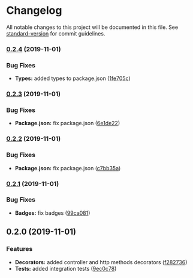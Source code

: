 # Changelog

All notable changes to this project will be documented in this file. See [standard-version](https://github.com/conventional-changelog/standard-version) for commit guidelines.

### [0.2.4](https://github.com/MutterPedro/digjoy/compare/v0.2.3...v0.2.4) (2019-11-01)


### Bug Fixes

* **Types:** added types to package.json ([1fe705c](https://github.com/MutterPedro/digjoy/commit/1fe705c6667dfabc31cfb4114a4c2c87ee8be33b))

### [0.2.3](https://github.com/MutterPedro/digjoy/compare/v0.2.2...v0.2.3) (2019-11-01)


### Bug Fixes

* **Package.json:** fix package.json ([6e1de22](https://github.com/MutterPedro/digjoy/commit/6e1de22c4d3507f27079598ca49b87082603d4c1))

### [0.2.2](https://github.com/MutterPedro/digjoy/compare/v0.2.1...v0.2.2) (2019-11-01)


### Bug Fixes

* **Package.json:** fix package.json ([c7bb35a](https://github.com/MutterPedro/digjoy/commit/c7bb35a130a16fb3bfd90157a9492094e791bdb3))

### [0.2.1](https://github.com/MutterPedro/digjoy/compare/v0.2.0...v0.2.1) (2019-11-01)


### Bug Fixes

* **Badges:** fix badges ([99ca081](https://github.com/MutterPedro/digjoy/commit/99ca081bc228b336f4f0c235fe6188c45822da5d))

## 0.2.0 (2019-11-01)


### Features

* **Decorators:** added controller and http methods decorators ([f282736](https://github.com/MutterPedro/digjoy/commit/f2827363732a91230f777c2739f6d72877078520))
* **Tests:** added integration tests ([9ec0c78](https://github.com/MutterPedro/digjoy/commit/9ec0c78d2b1297b2f2672792c2fc64242aa33f25))
